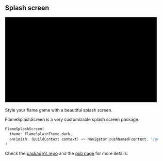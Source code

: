 ## Splash screen

![](https://raw.githubusercontent.com/flame-engine/flame_splash_screen/master/demogif.gif)

Style your flame game with a beautiful splash screen.

FlameSplashScreen is a very customizable splash screen package. 

```dart
FlameSplashScreen(
  theme: FlameSplashTheme.dark,
  onFinish: (BuildContext context) => Navigator.pushNamed(context, '/your-game-initial-screen')
)
```

Check the [package's repo](https://github.com/flame-engine/flame_splash_screen) and the [pub page](https://pub.dev/packages/flame_splash_screen) for more details.